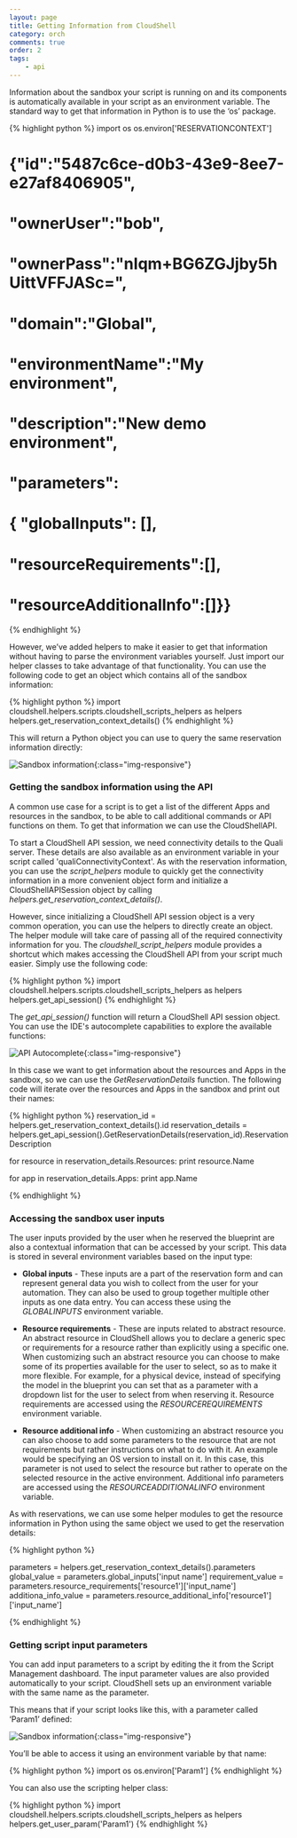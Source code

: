 ```yaml
---
layout: page
title: Getting Information from CloudShell
category: orch
comments: true
order: 2
tags:
    - api
---
```


Information about the sandbox your script is running on and its components is automatically available in your script
as an environment variable. The standard way to get that information in Python is to use the ‘os’ package.

{% highlight python %}
import os
os.environ['RESERVATIONCONTEXT']
# {"id":"5487c6ce-d0b3-43e9-8ee7-e27af8406905",
#  "ownerUser":"bob",
#  "ownerPass":"nIqm+BG6ZGJjby5hUittVFFJASc=",
#  "domain":"Global",
#  "environmentName":"My environment",
#  "description":"New demo environment",
#  "parameters":
#    { "globalInputs": [],
#      "resourceRequirements":[],
#      "resourceAdditionalInfo":[]}}

{% endhighlight %}

However, we’ve added helpers to make it easier to get that information without having to parse the environment
variables yourself. Just import our helper classes to take advantage of that functionality.
You can use the following code to get an object which contains all of the sandbox information:

{% highlight python %}
import cloudshell.helpers.scripts.cloudshell_scripts_helpers as helpers
helpers.get_reservation_context_details()
{% endhighlight %}

This will return a Python object you can use to query the same reservation information directly:

![Sandbox information]({{site.baseurl}}/assets/reservation_context.png){:class="img-responsive"}

### Getting the sandbox information using the API

A common use case for a script is to get a list of the different Apps and resources in the sandbox, to be able
to call additional commands or API functions on them. To get that information we can use the CloudShellAPI.

To start a CloudShell API session, we need connectivity details to the Quali server. These details are also available
as an environment variable in your script called 'qualiConnectivityContext'. As with the reservation information,
you can use the _script_helpers_ module to quickly get the connectivity information in a more convenient object form
and initialize a CloudShellAPISession object by calling _helpers.get_reservation_context_details()_.

However, since initializing a CloudShell API session object is a very common operation, you can use the helpers to directly
create an object. The helper module will take care of passing all of the required connectivity information for you.
The _cloudshell_script_helpers_ module provides a shortcut which makes accessing the CloudShell API from your script
much easier. Simply use the following code:

{% highlight python %}
import cloudshell.helpers.scripts.cloudshell_scripts_helpers as helpers
helpers.get_api_session()
{% endhighlight %}

The _get_api_session()_ function will return a CloudShell API session object. You can use the IDE's autocomplete capabilities
to explore the available functions:

![API Autocomplete]({{site.baseurl}}/assets/api_autocomplete.png){:class="img-responsive"}

In this case we want to get information about the resources and Apps in the sandbox, so we can use the _GetReservationDetails_
function. The following code will iterate over the resources and Apps in the sandbox and print out their names:

{% highlight python %}
reservation_id = helpers.get_reservation_context_details().id
reservation_details = helpers.get_api_session().GetReservationDetails(reservation_id).ReservationDescription

for resource in reservation_details.Resources:
    print resource.Name

for app in reservation_details.Apps:
    print app.Name

{% endhighlight %}

### Accessing the sandbox user inputs

The user inputs provided by the user when he reserved the blueprint are also a contextual information that can be
accessed by your script. This data is stored in several environment variables based on the input type:

*  **Global inputs** - These inputs are a part of the reservation form and can represent general data you wish to
collect from the user for your automation. They can also be used to group together multiple other inputs as one data entry.
You can access these using the _GLOBALINPUTS_ environment variable.

* **Resource requirements** - These are inputs related to abstract resource. An abstract resource in CloudShell allows you to declare a generic spec or requirements for a resource rather than explicitly using a specific one. When customizing such an abstract resource you can choose to make some of its properties available for the user to select, so as to make it more flexible. For example, for a physical device, instead of specifying the model in the blueprint you can set that as a parameter with a dropdown list for the user to select from when reserving it.
Resource requirements are accessed using the _RESOURCEREQUIREMENTS_ environment variable.

* **Resource additional info** -  When customizing an abstract resource you can also choose to add some parameters to the
resource that are not requirements but rather instructions on what to do with it. An example would be specifying an OS
version to install on it. In this case, this parameter is not used to select the resource but rather to operate on the
selected resource in the active environment. Additional info parameters are accessed using the _RESOURCEADDITIONALINFO_
environment variable.

 As with reservations, we can use some helper modules to get the resource information in Python using the same object we used to get the
 reservation details:  

 {% highlight python %}

parameters = helpers.get_reservation_context_details().parameters
global_value = parameters.global_inputs['input name']
requirement_value = parameters.resource_requirements['resource1']['input_name']
additiona_info_value = parameters.resource_additional_info['resource1']['input_name']

{% endhighlight %}


### Getting script input parameters

You can add input parameters to a script by editing the it from the Script Management dashboard.
The input parameter values are also provided automatically to your script. CloudShell sets up an environment variable with
the same name as the parameter.

This means that if your script looks like this, with a parameter called ‘Param1’ defined:

![Sandbox information]({{site.baseurl}}/assets/script_param.png){:class="img-responsive"}

You’ll be able to access it using an environment variable by that name:

{% highlight python %}
import os
os.environ['Param1']
{% endhighlight %}

You can also use the scripting helper class:

{% highlight python %}
import cloudshell.helpers.scripts.cloudshell_scripts_helpers as helpers
helpers.get_user_param('Param1')
{% endhighlight %}

